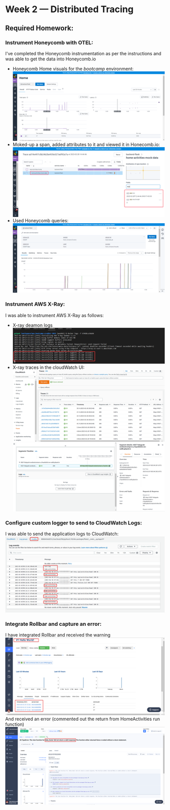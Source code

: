 # Week 2 — Distributed Tracing

## Required Homework:
### Instrument Honeycomb with OTEL:
I've completed the Honeycomb instrumentation as per the instructions and was able to get the data into Honeycomb.io  
* Honeycomb Home visuals for the *bootcamp* environment:  
![home view](assests/week02/req-hw-honeycom01.png)  
* Moked-up a span, added attributes to it and viewed it in Honecomb.io: 
![span](assests/week02/req-hw-honeycom02.png)  
* Used Honeycomb queries:  
![Queries](assests/week02/req-hw-honeycom03.png)  

### Instrument AWS X-Ray:
I was able to instrument AWS X-Ray as follows:  
* X-ray deamon logs  
![x-ray logs](assests/week02/req-hw-xray-05.png)  
* X-ray traces in the cloudWatch UI:  
![CloudWatch](assests/week02/req-hw-xray-06.png)  
![CloudWatch segments](assests/week02/req-hw-xray-07.png)  

### Configure custom logger to send to CloudWatch Logs:
I was able to send the application logs to CloudWatch:  
![CloudWatch](assests/week02/req-hw-cloudwatch-01.png)  

### Integrate Rollbar and capture an error:
I have integrated Rollbar and received the warning
![rollbar warning](assests/week02/req-hw-rollbar-01.png)  
And received an error (commented out the return from HomeActivities run function)  
![rollbar error](assests/week02/req-hw-rollbar-02.png)  